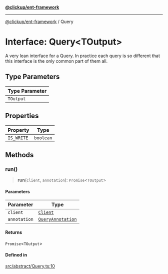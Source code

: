 [**@clickup/ent-framework**](../README.md)

***

[@clickup/ent-framework](../globals.md) / Query

# Interface: Query\<TOutput\>

A very lean interface for a Query. In practice each query is so different
that this interface is the only common part of them all.

## Type Parameters

| Type Parameter |
| ------ |
| `TOutput` |

## Properties

| Property | Type |
| ------ | ------ |
| `IS_WRITE` | `boolean` |

## Methods

### run()

> **run**(`client`, `annotation`): `Promise`\<`TOutput`\>

#### Parameters

| Parameter | Type |
| ------ | ------ |
| `client` | [`Client`](../classes/Client.md) |
| `annotation` | [`QueryAnnotation`](QueryAnnotation.md) |

#### Returns

`Promise`\<`TOutput`\>

#### Defined in

[src/abstract/Query.ts:10](https://github.com/clickup/ent-framework/blob/master/src/abstract/Query.ts#L10)
